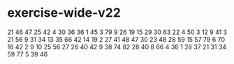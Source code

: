 # exercise-wide-v22
21
46
47
25
42
4
30
36
36
1
45
3
79
9
26
19
15
29
30
63
22
4
50
3
12
9
41
3
21
56
9
31
34
13
35
66
42
14
19
2
27
41
48
47
30
23
48
28
59
15
57
79
6
70
16
42
2
9
10
25
56
27
26
40
42
9
38
74
82
28
40
8
66
4
36
1
28
37
21
31
34
59
77
5
39
46
